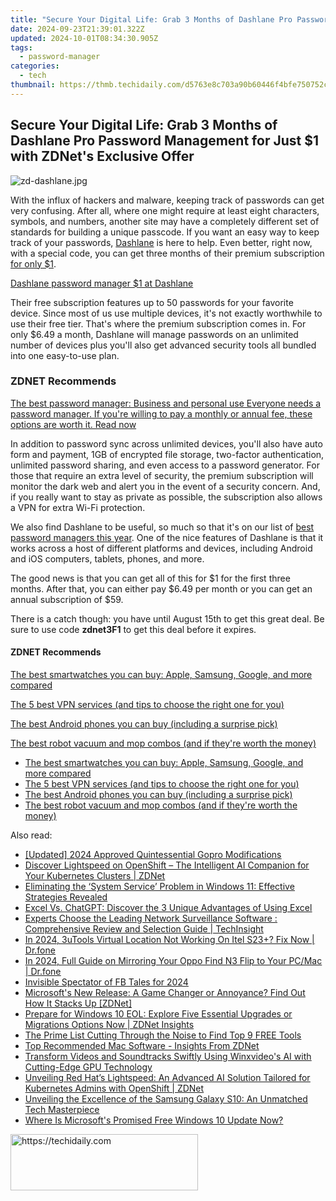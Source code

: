 ```yaml
---
title: "Secure Your Digital Life: Grab 3 Months of Dashlane Pro Password Management for Just $1 with ZDNet's Exclusive Offer"
date: 2024-09-23T21:39:01.322Z
updated: 2024-10-01T08:34:30.905Z
tags:
  - password-manager
categories:
  - tech
thumbnail: https://thmb.techidaily.com/d5763e8c703a90b60446f4bfe750752cf90d756e0d81dc2e79786c8274b17daa.jpg
---
```


## Secure Your Digital Life: Grab 3 Months of Dashlane Pro Password Management for Just $1 with ZDNet's Exclusive Offer

![zd-dashlane.jpg](https://www.zdnet.com/a/img/resize/af2979dc91018ca1168425810c991ffea070f68f/2022/02/04/9b937f58-f900-4809-83e3-65a4de7afaf2/zd-dashlane.jpg?auto=webp&width=1280)

With the influx of hackers and malware, keeping track of passwords can get very confusing. After all, where one might require at least eight characters, symbols, and numbers, another site may have a completely different set of standards for building a unique passcode. If you want an easy way to keep track of your passwords, [Dashlane](https://www.anrdoezrs.net/click-9041660-15510492-1681325257000?sid=zd-%5F%5FCOM%5FCLICK%5FID%5F%5F-dtp) is here to help. Even better, right now, with a special code, you can get three months of their premium subscription [for only $1](https://www.anrdoezrs.net/click-9041660-15510492-1681325257000?sid=zd-%5F%5FCOM%5FCLICK%5FID%5F%5F-dtp). 

[Dashlane password manager $1 at Dashlane](https://www.anrdoezrs.net/click-9041660-15510492-1681325257000?sid=zd-%5F%5FCOM%5FCLICK%5FID%5F%5F-dtp)

Their free subscription features up to 50 passwords for your favorite device. Since most of us use multiple devices, it's not exactly worthwhile to use their free tier. That's where the premium subscription comes in. For only $6.49 a month, Dashlane will manage passwords on an unlimited number of devices plus you'll also get advanced security tools all bundled into one easy-to-use plan.

### **ZDNET** Recommends

[The best password manager: Business and personal use Everyone needs a password manager. If you're willing to pay a monthly or annual fee, these options are worth it.  Read now](https://www.zdnet.com/article/best-password-manager/)

In addition to password sync across unlimited devices, you'll also have auto form and payment, 1GB of encrypted file storage, two-factor authentication, unlimited password sharing, and even access to a password generator. For those that require an extra level of security, the premium subscription will monitor the dark web and alert you in the event of a security concern. And, if you really want to stay as private as possible, the subscription also allows a VPN for extra Wi-Fi protection.

We also find Dashlane to be useful, so much so that it's on our list of [best password managers this year](https://www.zdnet.com/article/best-password-manager/). One of the nice features of Dashlane is that it works across a host of different platforms and devices, including Android and iOS computers, tablets, phones, and more.

The good news is that you can get all of this for $1 for the first three months. After that, you can either pay $6.49 per month or you can get an annual subscription of $59.

There is a catch though: you have until August 15th to get this great deal. Be sure to use code **zdnet3F1** to get this deal before it expires.

#### **ZDNET** Recommends

[The best smartwatches you can buy: Apple, Samsung, Google, and more compared](https://www.zdnet.com/article/best-smartwatch/ "The best smartwatches you can buy: Apple, Samsung, Google, and more compared")

[The 5 best VPN services (and tips to choose the right one for you)](https://www.zdnet.com/article/best-vpn/ "The 5 best VPN services (and tips to choose the right one for you)")

[The best Android phones you can buy (including a surprise pick)](https://www.zdnet.com/article/best-android-phone/ "The best Android phones you can buy (including a surprise pick)")

[The best robot vacuum and mop combos (and if they're worth the money)](https://www.zdnet.com/article/best-robot-vacuum-mop/ "The best robot vacuum and mop combos (and if they're worth the money)")

* [The best smartwatches you can buy: Apple, Samsung, Google, and more compared](https://www.zdnet.com/article/best-smartwatch/ "The best smartwatches you can buy: Apple, Samsung, Google, and more compared")
* [The 5 best VPN services (and tips to choose the right one for you)](https://www.zdnet.com/article/best-vpn/ "The 5 best VPN services (and tips to choose the right one for you)")
* [The best Android phones you can buy (including a surprise pick)](https://www.zdnet.com/article/best-android-phone/ "The best Android phones you can buy (including a surprise pick)")
* [The best robot vacuum and mop combos (and if they're worth the money)](https://www.zdnet.com/article/best-robot-vacuum-mop/ "The best robot vacuum and mop combos (and if they're worth the money)")

<ins class="adsbygoogle"
     style="display:block"
     data-ad-format="autorelaxed"
     data-ad-client="ca-pub-7571918770474297"
     data-ad-slot="1223367746"></ins>

<ins class="adsbygoogle"
     style="display:block"
     data-ad-client="ca-pub-7571918770474297"
     data-ad-slot="8358498916"
     data-ad-format="auto"
     data-full-width-responsive="true"></ins>

<span class="atpl-alsoreadstyle">Also read:</span>
<div><ul>
<li><a href="https://article-posts.techidaily.com/updated-2024-approved-quintessential-gopro-modifications/"><u>[Updated] 2024 Approved Quintessential Gopro Modifications</u></a></li>
<li><a href="https://app-tips.techidaily.com/discover-lightspeed-on-openshift-the-intelligent-ai-companion-for-your-kubernetes-clusters-zdnet/"><u>Discover Lightspeed on OpenShift – The Intelligent AI Companion for Your Kubernetes Clusters | ZDNet</u></a></li>
<li><a href="https://blue-screen-error.techidaily.com/eliminating-the-system-service-problem-in-windows-11-effective-strategies-revealed/"><u>Eliminating the ‘System Service’ Problem in Windows 11: Effective Strategies Revealed</u></a></li>
<li><a href="https://tech-revival.techidaily.com/excel-vs-chatgpt-discover-the-3-unique-advantages-of-using-excel/"><u>Excel Vs. ChatGPT: Discover the 3 Unique Advantages of Using Excel</u></a></li>
<li><a href="https://app-tips.techidaily.com/experts-choose-the-leading-network-surveillance-software-comprehensive-review-and-selection-guide-techinsight/"><u>Experts Choose the Leading Network Surveillance Software : Comprehensive Review and Selection Guide | TechInsight</u></a></li>
<li><a href="https://fake-location.techidaily.com/in-2024-3utools-virtual-location-not-working-on-itel-s23plus-fix-now-drfone-by-drfone-virtual-android/"><u>In 2024, 3uTools Virtual Location Not Working On Itel S23+? Fix Now | Dr.fone</u></a></li>
<li><a href="https://screen-mirror.techidaily.com/in-2024-full-guide-on-mirroring-your-oppo-find-n3-flip-to-your-pcmac-drfone-by-drfone-android/"><u>In 2024, Full Guide on Mirroring Your Oppo Find N3 Flip to Your PC/Mac | Dr.fone</u></a></li>
<li><a href="https://facebook-clips.techidaily.com/invisible-spectator-of-fb-tales-for-2024/"><u>Invisible Spectator of FB Tales for 2024</u></a></li>
<li><a href="https://app-tips.techidaily.com/microsofts-new-release-a-game-changer-or-annoyance-find-out-how-it-stacks-up-zdnet/"><u>Microsoft's New Release: A Game Changer or Annoyance? Find Out How It Stacks Up [ZDNet]</u></a></li>
<li><a href="https://app-tips.techidaily.com/prepare-for-windows-10-eol-explore-five-essential-upgrades-or-migrations-options-now-zdnet-insights/"><u>Prepare for Windows 10 EOL: Explore Five Essential Upgrades or Migrations Options Now | ZDNet Insights</u></a></li>
<li><a href="https://youtube-clips.techidaily.com/the-prime-list-cutting-through-the-noise-to-find-top-9-free-tools/"><u>The Prime List Cutting Through the Noise to Find Top 9 FREE Tools</u></a></li>
<li><a href="https://app-tips.techidaily.com/top-recommended-mac-software-insights-from-zdnet/"><u>Top Recommended Mac Software - Insights From ZDNet</u></a></li>
<li><a href="https://blog-min.techidaily.com/transform-videos-and-soundtracks-swiftly-using-winxvideos-ai-with-cutting-edge-gpu-technology/"><u>Transform Videos and Soundtracks Swiftly Using Winxvideo's AI with Cutting-Edge GPU Technology</u></a></li>
<li><a href="https://app-tips.techidaily.com/unveiling-red-hats-lightspeed-an-advanced-ai-solution-tailored-for-kubernetes-admins-with-openshift-zdnet/"><u>Unveiling Red Hat’s Lightspeed: An Advanced AI Solution Tailored for Kubernetes Admins with OpenShift | ZDNet</u></a></li>
<li><a href="https://buynow-info.techidaily.com/unveiling-the-excellence-of-the-samsung-galaxy-s10-an-unmatched-tech-masterpiece/"><u>Unveiling the Excellence of the Samsung Galaxy S10: An Unmatched Tech Masterpiece</u></a></li>
<li><a href="https://app-tips.techidaily.com/where-is-microsofts-promised-free-windows-10-update-now/"><u>Where Is Microsoft's Promised Free Windows 10 Update Now?</u></a></li>
</ul></div>

<!-- affiliate ads begin -->
<a href="https://25home.pxf.io/c/5597632/2148645/16836" target="_top" id="2148645">
  <img src="//a.impactradius-go.com/display-ad/16836-2148645" border="0" alt="https://techidaily.com" width="300" height="90"/>
</a>
<img height="0" width="0" src="https://25home.pxf.io/i/5597632/2148645/16836" style="position:absolute;visibility:hidden;" border="0" />
<!-- affiliate ads end -->

